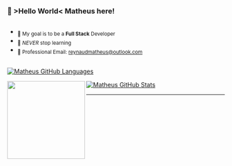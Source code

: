 ### 👾 >Hello World< Matheus here! 
##

-  <sub>🎯 My goal is to be a **Full Stack** Developer</sub>
-  <sub>🌱 _NEVER_ stop learning</sub>
-  <sub>📧 Professional Email: reynaudmatheus@outlook.com</sub>

##
<a href="https://github.com/mathreux"> 
  
![Matheus GitHub Languages](https://github-readme-stats.vercel.app/api/top-langs/?username=mathreux&show_icons=true&theme=github_dark&layout=compact&hide_border=true&bg_color=00000000&text_color=888c91)  

![Matheus GitHub Stats](https://github-readme-stats.vercel.app/api?username=mathreux&show_icons=true&theme=github_dark&hide_border=true&bg_color=00000000&text_color=888c91)
<img height="180cm" align="left" src="https://lh3.googleusercontent.com/WpAMDv3RSIpMNo_6bspYQUZz7-oIbaA7mPGsemV5zbj8lemb62RCg0kqzUwFy11oD6tm_8Qfx82cuNvNewExkgkcVPLTJnUwh1SKMcAydBnwOXkDQoobMY-lxOb7cuUX1mnl3zRHsoD_LNh4kABY65zSu_7KgzC3ktu2427-6PyVjgN9gf2m7JyvXuaaKp-J4xqnY0BN5_5Y4T6VHOeTgqg7Lkvp4_VQuTOTaQv1S5SamTUppnu5C_t8WFIWBeoaHgELcjlKk3KmY-tWsnIUWh8dW3k8FuV4bO4Pc4DqiiS-qVWgnSZxLo9DtbNGHUCeUnSgNtNdg0M4qAkjMBpqWhHyM3dWOwDKMZF2hBdD32siMzUflWxOVxmKbSbN3oSPS9FyNm8sEe08oCmc4QDAXVLj8EbxyTzni1MCnUT5SSkU0U7ZDpemXL5uiuD9BBz5I3vP23S1IT_q-8Q4QNVczA0OEShH14yPsLxhEFIP4vl80nzTRVN9M4ZXRXCrJMhlzaUgdvWW-jhFHp3Ut-mkqHLJ7UD2T9nn6kEJ5qserTfb8usgIXiD1ojKMbAON6g-yhnGbaDIpITg4Pl5F1hNJft3AuM7Aa4o-3oeEF__dWrT__n0TJ9kn1_--pf3b9IuO-55Q0cDnd6K2gYBHKCu4Nd3qmaBNiTD1UZPT01WfvnZl9oXtKwv38WDrn8gbIjs0_BMsSm_uEbBvqmrMB4kaOow-UleDfoOAc397fp33NiIbJaJBlmg1C8Xl3EtMqTLwn3RMGaTtlfZJised3RQLndiL0K8PviR2V-72bTjDrzvmI6KxKWS-egywhKJ-UmmQbzxcnA8VxWqbqmWMqsYxvhOW6rFXOnCocVae6TtQeCPff0QjvK6vXcsCBeoIk_gjOWeU6uB4Iv_-PCH_Zx3pJuEf02Om_PHbIQdaOdV1nQIa3cGuPwzXZuCOAdI8hvLdakC0s0Ip4AYhuGgoQ=w378-h400-no?authuser=0"> 
  
***
